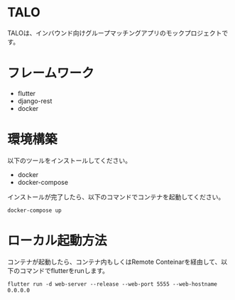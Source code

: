 # TALO
TALOは、インバウンド向けグループマッチングアプリのモックプロジェクトです。

# フレームワーク
- flutter
- django-rest
- docker

# 環境構築
以下のツールをインストールしてください。
- docker
- docker-compose

インストールが完了したら、以下のコマンドでコンテナを起動してください。

`docker-compose up`

# ローカル起動方法
コンテナが起動したら、コンテナ内もしくはRemote Conteinarを経由して、以下のコマンドでflutterをrunします。

`flutter run -d web-server --release --web-port 5555 --web-hostname 0.0.0.0`


